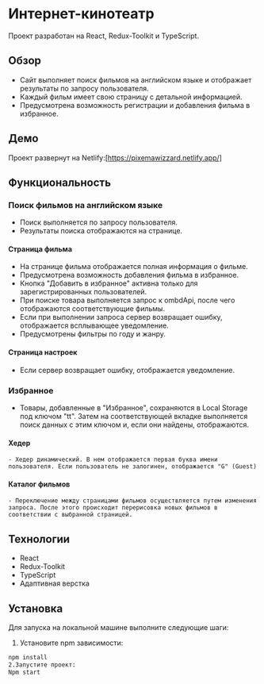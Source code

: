 # Интернет-кинотеатр
Проект разработан на React, Redux-Toolkit и TypeScript.

## Обзор
- Сайт выполняет поиск фильмов на английском языке и отображает результаты по запросу пользователя.
- Каждый фильм имеет свою страницу с детальной информацией.
- Предусмотрена возможность регистрации и добавления фильма в избранное.

## Демо
Проект развернут на Netlify:[https://pixemawizzard.netlify.app/]

## Функциональность

### Поиск фильмов на английском языке
- Поиск выполняется по запросу пользователя.
- Результаты поиска отображаются на странице.

#### Страница фильма
- На странице фильма отображается полная информация о фильме.
- Предусмотрена возможность добавления фильма в избранное.
- Кнопка "Добавить в избранное" активна только для зарегистрированных пользователей.
- При поиске товара выполняется запрос к ombdApi, после чего отображаются соответствующие фильмы.
- Если при выполнении запроса сервер возвращает ошибку, отображается всплывающее уведомление.
- Предусмотрены фильтры по году и жанру.

#### Страница настроек
- Если сервер возвращает ошибку, отображается уведомление.

### Избранное
- Товары, добавленные в "Избранное", сохраняются в Local Storage под ключом "tt". Затем на соответствующей вкладке выполняется поиск данных с этим ключом и, если они найдены, отображаются.

#### Хедер
    - Хедер динамический. В нем отображается первая буква имени пользователя. Если пользователь не залогинен, отображается "G" (Guest)
#### Каталог фильмов
    - Переключение между страницами фильмов осуществляется путем изменения запроса. После этого происходит перерисовка новых фильмов в соответствии с выбранной страницей.

## Технологии
- React
- Redux-Toolkit
- TypeScript
- Адаптивная верстка

## Установка
Для запуска на локальной машине выполните следующие шаги:

1. Установите npm зависимости:

```sh
npm install
2.Запустите проект:
Npm start
